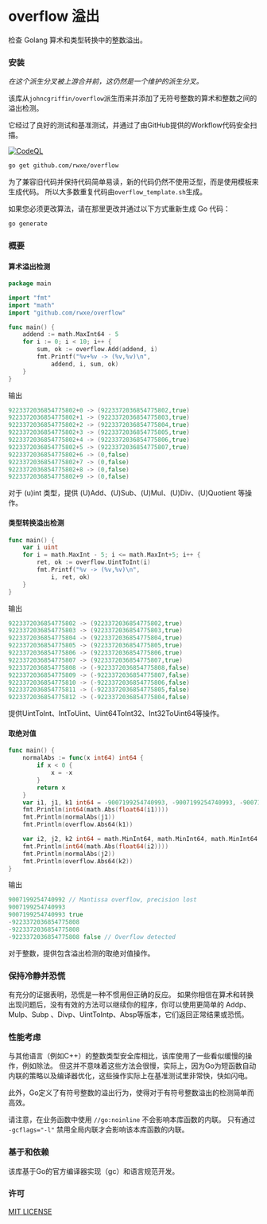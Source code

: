 # overflow 溢出
检查 Golang 算术和类型转换中的整数溢出。
### 安装

*在这个派生分叉被上游合并前，这仍然是一个维护的派生分叉。*

该库从`johncgriffin/overflow`派生而来并添加了无符号整数的算术和整数之间的溢出检测。

它经过了良好的测试和基准测试，并通过了由GitHub提供的Workflow代码安全扫描。

[![CodeQL](https://github.com/rwxe/overflow/actions/workflows/codeql.yml/badge.svg)](https://github.com/rwxe/overflow/actions/workflows/codeql.yml)

```sh
go get github.com/rwxe/overflow
```

为了兼容旧代码并保持代码简单易读，新的代码仍然不使用泛型，而是使用模板来生成代码。 所以大多数重复代码由`overflow_template.sh`生成。

如果您必须更改算法，请在那里更改并通过以下方式重新生成 Go 代码：
```sh
go generate
```
### 概要

#### 算术溢出检测
```go
package main

import "fmt"
import "math"
import "github.com/rwxe/overflow"

func main() {
	addend := math.MaxInt64 - 5
	for i := 0; i < 10; i++ {
		sum, ok := overflow.Add(addend, i)
		fmt.Printf("%v+%v -> (%v,%v)\n",
			addend, i, sum, ok)
	}
}
```
输出
```go
9223372036854775802+0 -> (9223372036854775802,true)
9223372036854775802+1 -> (9223372036854775803,true)
9223372036854775802+2 -> (9223372036854775804,true)
9223372036854775802+3 -> (9223372036854775805,true)
9223372036854775802+4 -> (9223372036854775806,true)
9223372036854775802+5 -> (9223372036854775807,true)
9223372036854775802+6 -> (0,false)
9223372036854775802+7 -> (0,false)
9223372036854775802+8 -> (0,false)
9223372036854775802+9 -> (0,false)
```
对于 (u)int 类型，提供 (U)Add、(U)Sub、(U)Mul、(U)Div、(U)Quotient 等操作。


#### 类型转换溢出检测
```go
func main() {
	var i uint
	for i = math.MaxInt - 5; i <= math.MaxInt+5; i++ {
		ret, ok := overflow.UintToInt(i)
		fmt.Printf("%v -> (%v,%v)\n",
			i, ret, ok)
	}
}
```
输出
```go
9223372036854775802 -> (9223372036854775802,true)
9223372036854775803 -> (9223372036854775803,true)
9223372036854775804 -> (9223372036854775804,true)
9223372036854775805 -> (9223372036854775805,true)
9223372036854775806 -> (9223372036854775806,true)
9223372036854775807 -> (9223372036854775807,true)
9223372036854775808 -> (-9223372036854775808,false)
9223372036854775809 -> (-9223372036854775807,false)
9223372036854775810 -> (-9223372036854775806,false)
9223372036854775811 -> (-9223372036854775805,false)
9223372036854775812 -> (-9223372036854775804,false)
```
提供UintToInt、IntToUint、Uint64ToInt32、Int32ToUint64等操作。

#### 取绝对值
```go
func main() {
    normalAbs := func(x int64) int64 {
        if x < 0 {
            x = -x
        }
        return x
    }
    var i1, j1, k1 int64 = -9007199254740993, -9007199254740993, -9007199254740993
    fmt.Println(int64(math.Abs(float64(i1))))
    fmt.Println(normalAbs(j1))
    fmt.Println(overflow.Abs64(k1))

    var i2, j2, k2 int64 = math.MinInt64, math.MinInt64, math.MinInt64
    fmt.Println(int64(math.Abs(float64(i2))))
    fmt.Println(normalAbs(j2))
    fmt.Println(overflow.Abs64(k2))
}
```
输出
```go
9007199254740992 // Mantissa overflow, precision lost
9007199254740993
9007199254740993 true
-9223372036854775808
-9223372036854775808
-9223372036854775808 false // Overflow detected
```

对于整数，提供包含溢出检测的取绝对值操作。

### 保持冷静并恐慌

有充分的证据表明，恐慌是一种不惯用但正确的反应。 如果你相信在算术和转换出现问题后，没有有效的方法可以继续你的程序，你可以使用更简单的 Addp、Mulp、Subp 、Divp、UintToIntp、Absp等版本，它们返回正常结果或恐慌。

### 性能考虑

与其他语言（例如C++）的整数类型安全库相比，该库使用了一些看似缓慢的操作，例如除法。 但这并不意味着这些方法会很慢，实际上，因为Go为短函数自动内联的策略以及编译器优化，这些操作实际上在基准测试里非常快，快如闪电。

此外，Go定义了有符号整数的溢出行为，使得对于有符号整数溢出的检测简单而高效。

请注意，在业务函数中使用 `//go:noinline` 不会影响本库函数的内联。 只有通过 `-gcflags="-l"` 禁用全局内联才会影响该本库函数的内联。

### 基于和依赖

该库基于Go的官方编译器实现（gc）和语言规范开发。

### 许可

[MIT LICENSE](./LICENSE.md)

